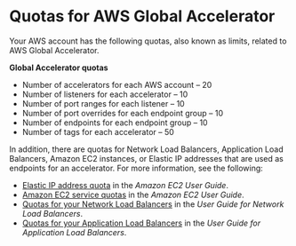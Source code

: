 # Quotas for AWS Global Accelerator<a name="limits-global-accelerator"></a>

Your AWS account has the following quotas, also known as limits, related to AWS Global Accelerator\.

**Global Accelerator quotas**
+ Number of accelerators for each AWS account – 20
+ Number of listeners for each accelerator – 10
+ Number of port ranges for each listener – 10
+ Number of port overrides for each endpoint group – 10
+ Number of endpoints for each endpoint group – 10
+ Number of tags for each accelerator – 50

In addition, there are quotas for Network Load Balancers, Application Load Balancers, Amazon EC2 instances, or Elastic IP addresses that are used as endpoints for an accelerator\. For more information, see the following:
+ [Elastic IP address quota](https://docs.aws.amazon.com/AWSEC2/latest/UserGuide/elastic-ip-addresses-eip.html#using-instance-addressing-limit) in the *Amazon EC2 User Guide*\.
+ [Amazon EC2 service quotas](https://docs.aws.amazon.com/AWSEC2/latest/UserGuide/ec2-resource-limits.html) in the *Amazon EC2 User Guide*\.
+ [Quotas for your Network Load Balancers](https://docs.aws.amazon.com/elasticloadbalancing/latest/network/load-balancer-limits.html) in the *User Guide for Network Load Balancers*\.
+ [Quotas for your Application Load Balancers](https://docs.aws.amazon.com/elasticloadbalancing/latest/application/load-balancer-limits.html) in the *User Guide for Application Load Balancers*\.